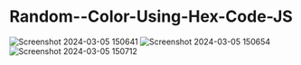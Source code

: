 # Random--Color-Using-Hex-Code-JS

![Screenshot 2024-03-05 150641](https://github.com/ArchProtios/Random--Color-Using-Hex-Code-JS/assets/99127122/921139c1-b80b-4732-bbf2-24b2dde707a9)
![Screenshot 2024-03-05 150654](https://github.com/ArchProtios/Random--Color-Using-Hex-Code-JS/assets/99127122/43ed6212-4b60-4f56-b0e6-e0e269e83ffa)
![Screenshot 2024-03-05 150712](https://github.com/ArchProtios/Random--Color-Using-Hex-Code-JS/assets/99127122/510d373d-fed4-4e46-a4a3-5bfab42d66d4)
